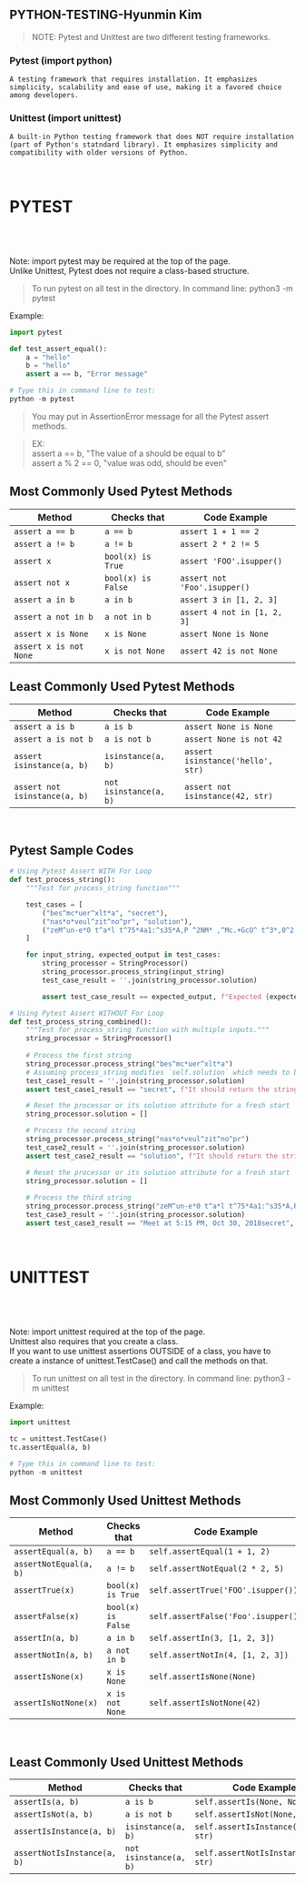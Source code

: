 ## PYTHON-TESTING-Hyunmin Kim


> NOTE: Pytest and Unittest are two different testing frameworks.

### **Pytest** (import python)
    A testing framework that requires installation. It emphasizes simplicity, scalability and ease of use, making it a favored choice among developers.

### **Unittest** (import unittest)
    A built-in Python testing framework that does NOT require installation (part of Python's statndard library). It emphasizes simplicity and compatibility with older versions of Python.

&nbsp;
#
#
# PYTEST
#

&nbsp;

Note: import pytest may be required at the top of the page. <br>
Unlike Unittest, Pytest does not require a class-based structure.

> To run pytest on all test in the directory. 
> In command line: python3 -m pytest

Example:

```python
import pytest

def test_assert_equal():
    a = "hello"
    b = "hello"
    assert a == b, "Error message"

# Type this in command line to test:
python -m pytest
```

> You may put in AssertionError message for all the Pytest assert methods. <br>

> EX: <br>
> assert a == b, "The value of a should be equal to b" <br>
> assert a % 2 == 0, "value was odd, should be even"
## Most Commonly Used Pytest Methods
| Method                | Checks that         | Code Example                                       |
|-----------------------|---------------------|----------------------------------------------------|
| `assert a == b`       | `a == b`            | `assert 1 + 1 == 2`                                |
| `assert a != b`       | `a != b`            | `assert 2 * 2 != 5`                                |
| `assert x`            | `bool(x) is True`   | `assert 'FOO'.isupper()`                           |
| `assert not x`        | `bool(x) is False`  | `assert not 'Foo'.isupper()`                       |
| `assert a in b`       | `a in b`            | `assert 3 in [1, 2, 3]`                            |
| `assert a not in b`   | `a not in b`        | `assert 4 not in [1, 2, 3]`                        |
| `assert x is None`    | `x is None`         | `assert None is None`                              |
| `assert x is not None`| `x is not None`     | `assert 42 is not None`                            |

## Least Commonly Used Pytest Methods
| Method                    | Checks that            | Code Example                                   |
|---------------------------|------------------------|------------------------------------------------|
| `assert a is b`           | `a is b`               | `assert None is None`                         |
| `assert a is not b`       | `a is not b`           | `assert None is not 42`                       |
| `assert isinstance(a, b)` | `isinstance(a, b)`     | `assert isinstance('hello', str)`             |
| `assert not isinstance(a, b)` | `not isinstance(a, b)` | `assert not isinstance(42, str)`             |

&nbsp;


## Pytest Sample Codes
```python
# Using Pytest Assert WITH For Loop
def test_process_string():
    """Test for process_string function"""

    test_cases = [
        ("bes^mc*uer^xlt*a", "secret"),
        ("nas*o*veul^zit^no^pr", "solution"),
        ("zeM^un-e*0 t^a*l t^75*4a1:^s35*A,P ^2NM* ,^Mc.+GcO^ t^3*,0^2 ^5m0*x81^bes^mc*uer^xlt*a", "Meet at 5:15 PM, Oct 30, 2018secret")
    ]

    for input_string, expected_output in test_cases:
        string_processor = StringProcessor()
        string_processor.process_string(input_string)
        test_case_result = ''.join(string_processor.solution)

        assert test_case_result == expected_output, f"Expected {expected_output}, got {test_case_result}."
```
```python
# Using Pytest Assert WITHOUT For Loop
def test_process_string_combined():
    """Test for process_string function with multiple inputs."""
    string_processor = StringProcessor()
    
    # Process the first string
    string_processor.process_string("bes^mc*uer^xlt*a")
    # Assuming process_string modifies `self.solution` which needs to be joined to form a string
    test_case1_result = ''.join(string_processor.solution)
    assert test_case1_result == "secret", f"It should return the string, 'secret', but got {test_case1_result}"

    # Reset the processor or its solution attribute for a fresh start
    string_processor.solution = []

    # Process the second string
    string_processor.process_string("nas*o*veul^zit^no^pr")
    test_case2_result = ''.join(string_processor.solution)
    assert test_case2_result == "solution", f"It should return the string, 'solution', but got {test_case2_result}"

    # Reset the processor or its solution attribute for a fresh start
    string_processor.solution = []
    
    # Process the third string
    string_processor.process_string("zeM^un-e*0 t^a*l t^75*4a1:^s35*A,P ^2NM* ,^Mc.+GcO^ t^3*,0^2 ^5m0*x81^bes^mc*uer^xlt*a")
    test_case3_result = ''.join(string_processor.solution)
    assert test_case3_result == "Meet at 5:15 PM, Oct 30, 2018secret", f"It should return the string, 'solution', but got {test_case3_result}"
```


&nbsp;
#
#
# UNITTEST
#

&nbsp;

Note: import unittest required at the top of the page. <br>
Unittest also requires that you create a class. <br>
If you want to use unittest assertions OUTSIDE of a class, you have to create a instance of unittest.TestCase() and call the methods on that. 

> To run unittest on all test in the directory. 
> In command line: python3 -m unittest

Example:

```python
import unittest

tc = unittest.TestCase()
tc.assertEqual(a, b)

# Type this in command line to test:
python -m unittest
```

## Most Commonly Used Unittest Methods
| Method                | Checks that         | Code Example                                               |
|-----------------------|---------------------|------------------------------------------------------------|
| `assertEqual(a, b)`   | `a == b`            | `self.assertEqual(1 + 1, 2)`                              |
| `assertNotEqual(a, b)`| `a != b`            | `self.assertNotEqual(2 * 2, 5)`                           |
| `assertTrue(x)`       | `bool(x) is True`   | `self.assertTrue('FOO'.isupper())`                        |
| `assertFalse(x)`      | `bool(x) is False`  | `self.assertFalse('Foo'.isupper())`                       |
| `assertIn(a, b)`      | `a in b`            | `self.assertIn(3, [1, 2, 3])`                             |
| `assertNotIn(a, b)`   | `a not in b`        | `self.assertNotIn(4, [1, 2, 3])`                          |
| `assertIsNone(x)`     | `x is None`         | `self.assertIsNone(None)`                                 |
| `assertIsNotNone(x)`  | `x is not None`     | `self.assertIsNotNone(42)`                                |

&nbsp;
## Least Commonly Used Unittest Methods
| Method                      | Checks that            | Code Example                                               |
|-----------------------------|------------------------|------------------------------------------------------------|
| `assertIs(a, b)`            | `a is b`               | `self.assertIs(None, None)`                               |
| `assertIsNot(a, b)`         | `a is not b`           | `self.assertIsNot(None, 42)`                              |
| `assertIsInstance(a, b)`    | `isinstance(a, b)`     | `self.assertIsInstance('hello', str)`                     |
| `assertNotIsInstance(a, b)` | `not isinstance(a, b)` | `self.assertNotIsInstance(42, str)`                       |
